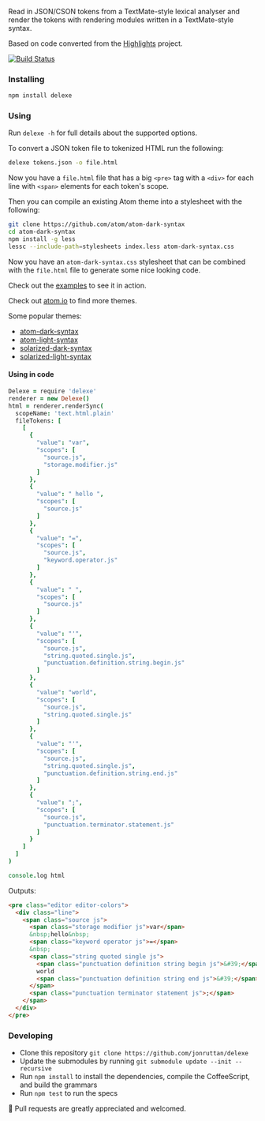 Read in JSON/CSON tokens from a TextMate-style lexical analyser and render the tokens with rendering modules written in a TextMate-style syntax.

Based on code converted from the [Highlights](https://github.com/atom/highlights) project.

[![Build Status](https://travis-ci.org/jonruttan/delexe.svg)](https://travis-ci.org/jonruttan/delexe)

### Installing

```sh
npm install delexe
```

### Using

Run `delexe -h` for full details about the supported options.

To convert a JSON token file to tokenized HTML run the following:

```sh
delexe tokens.json -o file.html
```

Now you have a `file.html` file that has a big `<pre>` tag with a `<div>` for
each line with `<span>` elements for each token's scope.

Then you can compile an existing Atom theme into a stylesheet with the
following:

```sh
git clone https://github.com/atom/atom-dark-syntax
cd atom-dark-syntax
npm install -g less
lessc --include-path=stylesheets index.less atom-dark-syntax.css
```

Now you have an `atom-dark-syntax.css` stylesheet that can be combined with
the `file.html` file to generate some nice looking code.

Check out the [examples](https://jonruttan.github.io/delexe/examples) to see
it in action.

Check out [atom.io](https://atom.io/packages) to find more themes.

Some popular themes:
  * [atom-dark-syntax](https://github.com/atom/atom-dark-syntax)
  * [atom-light-syntax](https://github.com/atom/atom-light-syntax)
  * [solarized-dark-syntax](https://github.com/atom/solarized-dark-syntax)
  * [solarized-light-syntax](https://github.com/atom/solarized-light-syntax)

#### Using in code

```coffee
Delexe = require 'delexe'
renderer = new Delexe()
html = renderer.renderSync(
  scopeName: 'text.html.plain'
  fileTokens: [
    [
      {
        "value": "var",
        "scopes": [
          "source.js",
          "storage.modifier.js"
        ]
      },
      {
        "value": " hello ",
        "scopes": [
          "source.js"
        ]
      },
      {
        "value": "=",
        "scopes": [
          "source.js",
          "keyword.operator.js"
        ]
      },
      {
        "value": " ",
        "scopes": [
          "source.js"
        ]
      },
      {
        "value": "'",
        "scopes": [
          "source.js",
          "string.quoted.single.js",
          "punctuation.definition.string.begin.js"
        ]
      },
      {
        "value": "world",
        "scopes": [
          "source.js",
          "string.quoted.single.js"
        ]
      },
      {
        "value": "'",
        "scopes": [
          "source.js",
          "string.quoted.single.js",
          "punctuation.definition.string.end.js"
        ]
      },
      {
        "value": ";",
        "scopes": [
          "source.js",
          "punctuation.terminator.statement.js"
        ]
      }
    ]
  ]
)

console.log html
```

Outputs:

```html
<pre class="editor editor-colors">
  <div class="line">
    <span class="source js">
      <span class="storage modifier js">var</span>
      &nbsp;hello&nbsp;
      <span class="keyword operator js">=</span>
      &nbsp;
      <span class="string quoted single js">
        <span class="punctuation definition string begin js">&#39;</span>
        world
        <span class="punctuation definition string end js">&#39;</span>
      </span>
      <span class="punctuation terminator statement js">;</span>
    </span>
  </div>
</pre>
```

### Developing

* Clone this repository `git clone https://github.com/jonruttan/delexe`
* Update the submodules by running `git submodule update --init --recursive`
* Run `npm install` to install the dependencies, compile the CoffeeScript, and
  build the grammars
* Run `npm test` to run the specs

:green_heart: Pull requests are greatly appreciated and welcomed.
